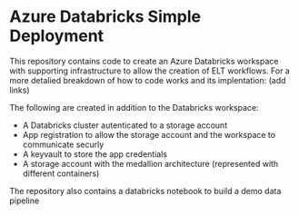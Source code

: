# Azure Databricks Simple Deployment

This repository contains code to create an Azure Databricks workspace with supporting infrastructure to allow the creation of ELT workflows. For a more detalied breakdown of how to code works and its implentation: (add links)

The following are created in addition to the Databricks workspace:
- A Databricks cluster autenticated to a storage account
- App registration to allow the storage account and the workspace to communicate securly 
- A keyvault to store the app credentials
- A storage account with the medallion architecture (represented with different containers)

The repository also contains a databricks notebook to build a demo data pipeline 


